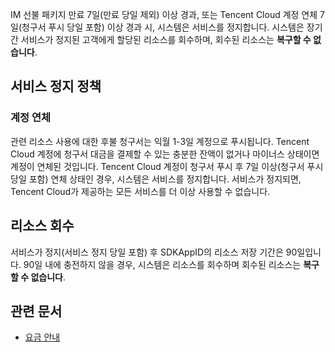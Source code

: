 IM 선불 패키지 만료 7일(만료 당일 제외) 이상 경과, 또는 Tencent Cloud 계정 연체 7일(청구서 푸시 당일 포함) 이상 경과 시, 시스템은 서비스를 정지합니다. 시스템은 장기간 서비스가 정지된 고객에게 할당된 리소스를 회수하며, 회수된 리소스는 **복구할 수 없습니다**.


## 서비스 정지 정책



### 계정 연체
관련 리소스 사용에 대한 후불 청구서는 익월 1-3일 계정으로 푸시됩니다. Tencent Cloud 계정에 청구서 대금을 결제할 수 있는 충분한 잔액이 없거나 마이너스 상태이면 계정이 연체된 것입니다. Tencent Cloud 계정이 청구서 푸시 후 7일 이상(청구서 푸시 당일 포함) 연체 상태인 경우, 시스템은 서비스를 정지합니다. 서비스가 정지되면, Tencent Cloud가 제공하는 모든 서비스를 더 이상 사용할 수 없습니다.

## 리소스 회수
서비스가 정지(서비스 정지 당일 포함) 후 SDKAppID의 리소스 저장 기간은 90일입니다. 90일 내에 충전하지 않을 경우, 시스템은 리소스를 회수하며 회수된 리소스는 **복구할 수 없습니다**.

## 관련 문서
- [요금 안내](https://intl.cloud.tencent.com/zh/document/product/1047/34350)
